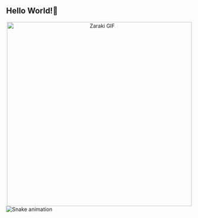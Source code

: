 <h2 align="left">Hello World!👋</h2>

<div align="center">
  <img src="https://media2.giphy.com/media/v1.Y2lkPTc5MGI3NjExdmp4Njk2amw2dTllazJ4OXF2N294Yms2djVqYXJucGxjMjFuOWFrdiZlcD12MV9pbnRlcm5hbF9naWZfYnlfaWQmY3Q9Zw/alTseOpqHkbi4sDF7a/giphy.gif" alt="Zaraki GIF" width="500"/>
</div>


<img src="https://raw.githubusercontent.com/HardInCode/HardInCode/output/snake.svg" alt="Snake animation" />

###